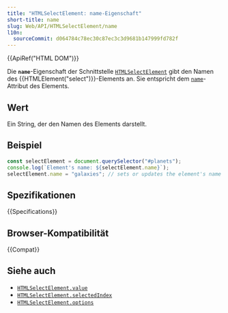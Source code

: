 ```yaml
---
title: "HTMLSelectElement: name-Eigenschaft"
short-title: name
slug: Web/API/HTMLSelectElement/name
l10n:
  sourceCommit: d064784c78ec30c87ec3c3d9681b147999fd782f
---
```


{{ApiRef("HTML DOM")}}

Die **`name`**-Eigenschaft der Schnittstelle [`HTMLSelectElement`](/de/docs/Web/API/HTMLSelectElement) gibt den Namen des {{HTMLElement("select")}}-Elements an. Sie entspricht dem [`name`](/de/docs/Web/HTML/Element/select#name)-Attribut des Elements.

## Wert

Ein String, der den Namen des Elements darstellt.

## Beispiel

```js
const selectElement = document.querySelector("#planets");
console.log(`Element's name: ${selectElement.name}`);
selectElement.name = "galaxies"; // sets or updates the element's name
```

## Spezifikationen

{{Specifications}}

## Browser-Kompatibilität

{{Compat}}

## Siehe auch

- [`HTMLSelectElement.value`](/de/docs/Web/API/HTMLSelectElement/value)
- [`HTMLSelectElement.selectedIndex`](/de/docs/Web/API/HTMLSelectElement/selectedIndex)
- [`HTMLSelectElement.options`](/de/docs/Web/API/HTMLSelectElement/options)
